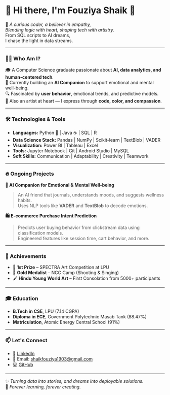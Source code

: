 # 💫 Hi there, I'm Fouziya Shaik 👋

🌼 *A curious coder, a believer in empathy,*  
*Blending logic with heart, shaping tech with artistry.*  
From SQL scripts to AI dreams,  
I chase the light in data streams.  

---

### 👩‍💻 Who Am I?
🎓 A Computer Science graduate passionate about **AI, data analytics, and human-centered tech**.  
🧠 Currently building an **AI Companion** to support emotional and mental well-being.  
🔍 Fascinated by **user behavior**, emotional trends, and predictive models.  
🎨 Also an artist at heart — I express through **code, color, and compassion**.

---

### 🛠️ Technologies & Tools

- **Languages:** Python 🐍 | Java ☕ | SQL | R  
- **Data Science Stack:** Pandas | NumPy | Scikit-learn | TextBlob | VADER  
- **Visualization:** Power BI | Tableau | Excel  
- **Tools:** Jupyter Notebook | Git | Android Studio | MySQL  
- **Soft Skills:** Communication | Adaptability | Creativity | Teamwork

---

### 🔥 Ongoing Projects

**🌈 AI Companion for Emotional & Mental Well-being**  
> An AI friend that journals, understands moods, and suggests wellness habits.  
> Uses NLP tools like **VADER** and **TextBlob** to decode emotions.

**🛍️ E-commerce Purchase Intent Prediction**  
> Predicts user buying behavior from clickstream data using classification models.  
> Engineered features like session time, cart behavior, and more.

---

### 🏅 Achievements

- 🥇 **1st Prize** – SPECTRA Art Competition at LPU  
- 🥇 **Gold Medalist** – NCC Camp (Shooting & Singing)  
- 🖌️ **Hindu Young World Art** – First Consolation from 5000+ participants

---

### 🎓 Education

- **B.Tech in CSE**, LPU (7.14 CGPA)  
- **Diploma in ECE**, Government Polytechnic Masab Tank (88.47%)  
- **Matriculation**, Atomic Energy Central School (91%)

---

### 📫 Let's Connect

- 🔗 [LinkedIn](https://www.linkedin.com/in/shaikfouziya)  
- 💌 Email: shaikfouziya1903@gmail.com  
- 💻 [GitHub](https://github.com/Fouziya-1903)  

---

✨ *Turning data into stories, and dreams into deployable solutions.*  
🌱 *Forever learning, forever creating.*  
